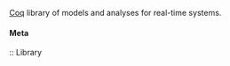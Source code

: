 [Coq](../Provers/Coq.md) library of models and analyses for real-time systems.

#### Meta
:: Library